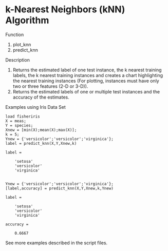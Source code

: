 # k-Nearest Neighbors (kNN) Algorithm

Function 
1. plot_knn 
2. predict_knn

Description 
1. Returns the estimated label of one test instance, the k nearest training labels, the k nearest training instances and creates a chart highlighting the nearest training instances (For plotting, instances must have only two or three features (2-D or 3-D)).
2. Returns the estimated labels of one or multiple test instances and the accuracy of the estimates.

Examples using Iris Data Set

    load fisheriris
    X = meas;
    Y = species;
    Xnew = [min(X);mean(X);max(X)];
    k = 5;
    Ynew = {'versicolor';'versicolor';'virginica'};
    label = predict_knn(X,Y,Xnew,k)
    
    label =
    
        'setosa'
        'versicolor'
        'virginica'
        
        
    Ynew = {'versicolor';'versicolor';'virginica'};
    [label,accuracy] = predict_knn(X,Y,Xnew,k,Ynew)
    
    label =
    
        'setosa'
        'versicolor'
        'virginica'
        
    accuracy =
    
        0.6667

See more examples described in the script files.
